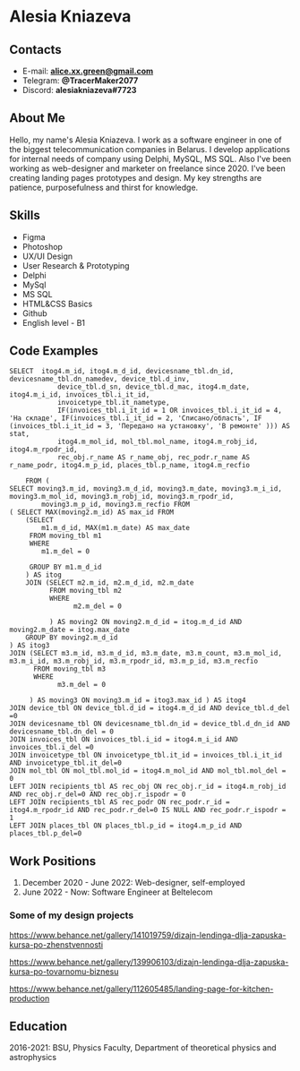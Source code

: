 # Alesia Kniazeva

## Contacts

- E-mail: **alice.xx.green@gmail.com**
- Telegram: **@TracerMaker2077**
- Discord: **alesiakniazeva#7723**

## About Me

Hello, my name's Alesia Kniazeva. I work as a software engineer in one of the biggest telecommunication companies in Belarus. I develop applications for internal needs of company
using Delphi, MySQL, MS SQL.
Also I've been working as web-designer and marketer on freelance since 2020. I've been
creating landing pages prototypes and design.
My key strengths are patience, purposefulness and thirst for knowledge.

## Skills

- Figma
- Photoshop
- UX/UI Design
- User Research & Prototyping
- Delphi
- MySql
- MS SQL
- HTML&CSS Basics
- Github
- English level - B1

## Code Examples

```
SELECT  itog4.m_id, itog4.m_d_id, devicesname_tbl.dn_id, devicesname_tbl.dn_namedev, device_tbl.d_inv,
			device_tbl.d_sn, device_tbl.d_mac, itog4.m_date, itog4.m_i_id, invoices_tbl.i_it_id,
            invoicetype_tbl.it_nametype,
            IF(invoices_tbl.i_it_id = 1 OR invoices_tbl.i_it_id = 4, 'На складе', IF(invoices_tbl.i_it_id = 2, 'Списано/область', IF (invoices_tbl.i_it_id = 3, 'Передано на установку', 'В ремонте' ))) AS stat,
            itog4.m_mol_id, mol_tbl.mol_name, itog4.m_robj_id, itog4.m_rpodr_id,
            rec_obj.r_name AS r_name_obj, rec_podr.r_name AS r_name_podr, itog4.m_p_id, places_tbl.p_name, itog4.m_recfio

	FROM (
SELECT moving3.m_id, moving3.m_d_id, moving3.m_date, moving3.m_i_id, moving3.m_mol_id, moving3.m_robj_id, moving3.m_rpodr_id,
		moving3.m_p_id, moving3.m_recfio FROM
( SELECT MAX(moving2.m_id) AS max_id FROM
	(SELECT
        m1.m_d_id, MAX(m1.m_date) AS max_date
     FROM moving_tbl m1
     WHERE
		m1.m_del = 0

     GROUP BY m1.m_d_id
	) AS itog
    JOIN (SELECT m2.m_id, m2.m_d_id, m2.m_date
		  FROM moving_tbl m2
		  WHERE
				m2.m_del = 0

          ) AS moving2 ON moving2.m_d_id = itog.m_d_id AND moving2.m_date = itog.max_date
	GROUP BY moving2.m_d_id
) AS itog3
JOIN (SELECT m3.m_id, m3.m_d_id, m3.m_date, m3.m_count, m3.m_mol_id, m3.m_i_id, m3.m_robj_id, m3.m_rpodr_id, m3.m_p_id, m3.m_recfio
	  FROM moving_tbl m3
	  WHERE
			m3.m_del = 0

	 ) AS moving3 ON moving3.m_id = itog3.max_id ) AS itog4
JOIN device_tbl ON device_tbl.d_id = itog4.m_d_id AND device_tbl.d_del =0
JOIN devicesname_tbl ON devicesname_tbl.dn_id = device_tbl.d_dn_id AND devicesname_tbl.dn_del = 0
JOIN invoices_tbl ON invoices_tbl.i_id = itog4.m_i_id AND invoices_tbl.i_del =0
JOIN invoicetype_tbl ON invoicetype_tbl.it_id = invoices_tbl.i_it_id AND invoicetype_tbl.it_del=0
JOIN mol_tbl ON mol_tbl.mol_id = itog4.m_mol_id AND mol_tbl.mol_del = 0
LEFT JOIN recipients_tbl AS rec_obj ON rec_obj.r_id = itog4.m_robj_id AND rec_obj.r_del=0 AND rec_obj.r_ispodr = 0
LEFT JOIN recipients_tbl AS rec_podr ON rec_podr.r_id = itog4.m_rpodr_id AND rec_podr.r_del=0 IS NULL AND rec_podr.r_ispodr = 1
LEFT JOIN places_tbl ON places_tbl.p_id = itog4.m_p_id AND places_tbl.p_del=0
```

## Work Positions

1. December 2020 - June 2022: Web-designer, self-employed
2. June 2022 - Now: Software Engineer at Beltelecom

### Some of my design projects

https://www.behance.net/gallery/141019759/dizajn-lendinga-dlja-zapuska-kursa-po-zhenstvennosti

https://www.behance.net/gallery/139906103/dizajn-lendinga-dlja-zapuska-kursa-po-tovarnomu-biznesu

https://www.behance.net/gallery/112605485/landing-page-for-kitchen-production

## Education

2016-2021: BSU, Physics Faculty, Department of theoretical physics and astrophysics
